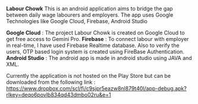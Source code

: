 **Labour Chowk**
This is an android application aims to bridge the gap between daily wage labourers and employers.
The app uses Google Technologies like Google Cloud, Firebase, Android Studio

**Google Cloud** : The project Labour Chowk is created on Google Cloud to get free access to Gemini Pro.
**Firebase** : To connect labour with employer in real-time, I have used Firebase Realtime database. Also to verify the users, OTP based login system is created using FireBase Authentication.
**Android Studio** : The android app is made in android studio using JAVA and XML.

Currently the application is not hosted on the Play Store but can be downloaded from the following link : https://www.dropbox.com/scl/fi/c9sjpr5eazw8nl879t40l/app-debug.apk?rlkey=deqo6povlb834qd43dmbo02ru&e=1

